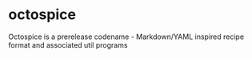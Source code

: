 # octospice
Octospice is a prerelease codename - Markdown/YAML inspired recipe format and associated util programs
